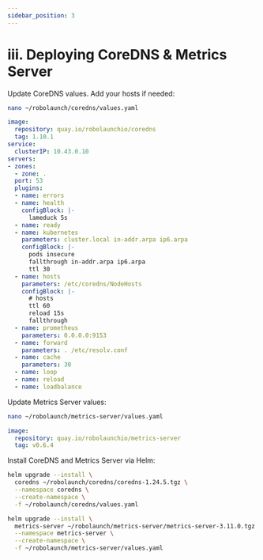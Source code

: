 ```yaml
---
sidebar_position: 3
---
```


# iii. Deploying CoreDNS & Metrics Server

Update CoreDNS values. Add your hosts if needed:

```bash
nano ~/robolaunch/coredns/values.yaml
```

```yaml
image:
  repository: quay.io/robolaunchio/coredns
  tag: 1.10.1
service:
  clusterIP: 10.43.0.10
servers:
- zones:
  - zone: .
  port: 53
  plugins:
  - name: errors
  - name: health
    configBlock: |-
      lameduck 5s
  - name: ready
  - name: kubernetes
    parameters: cluster.local in-addr.arpa ip6.arpa
    configBlock: |-
      pods insecure
      fallthrough in-addr.arpa ip6.arpa
      ttl 30
  - name: hosts
    parameters: /etc/coredns/NodeHosts
    configBlock: |-
      # hosts
      ttl 60
      reload 15s
      fallthrough
  - name: prometheus
    parameters: 0.0.0.0:9153
  - name: forward
    parameters: . /etc/resolv.conf
  - name: cache
    parameters: 30
  - name: loop
  - name: reload
  - name: loadbalance
```

Update Metrics Server values:

```bash
nano ~/robolaunch/metrics-server/values.yaml
```

```yaml
image:
  repository: quay.io/robolaunchio/metrics-server
  tag: v0.6.4
```

Install CoreDNS and Metrics Server via Helm:

```bash
helm upgrade --install \
  coredns ~/robolaunch/coredns/coredns-1.24.5.tgz \
  --namespace coredns \
  --create-namespace \
  -f ~/robolaunch/coredns/values.yaml

helm upgrade --install \
  metrics-server ~/robolaunch/metrics-server/metrics-server-3.11.0.tgz \
  --namespace metrics-server \
  --create-namespace \
  -f ~/robolaunch/metrics-server/values.yaml
```